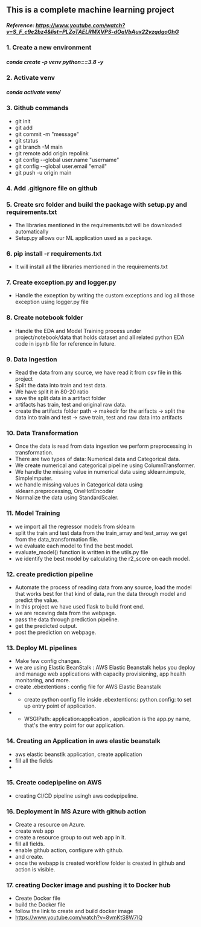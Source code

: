 ## This is a complete machine learning project

##### Reference: https://www.youtube.com/watch?v=S_F_c9e2bz4&list=PLZoTAELRMXVPS-dOaVbAux22vzqdgoGhG 

### 1. Create a new environment
##### conda create -p venv python==3.8 -y

### 2. Activate venv
##### conda activate venv/

### 3. Github commands

 - git init
 - git add
 - git commit -m "message"
 - git status
 - git branch -M main
 - git remote add origin repolink
 - git config --global user.name "username" 
 - git config --global user.email "email"
 - git push -u origin main

### 4. Add .gitignore file on github

### 5. Create src folder and build the package with setup.py and requirements.txt
- The libraries mentioned in the requirements.txt will be downloaded automatically
- Setup.py allows our ML application used as a package.

### 6. pip install -r requirements.txt
- It will install all the libraries mentioned in the requirements.txt

### 7. Create exception.py and logger.py 
- Handle the exception by writing the custom exceptions and log all those exception using logger.py file

### 8. Create notebook folder 
- Handle the EDA and Model Training process under project/notebook/data that holds dataset and all related python EDA code in ipynb file for reference in future.

### 9. Data Ingestion 
- Read the data from any source, we have read it from csv file in this project
- Split the data into train and test data.
- We have split it in 80-20 ratio
- save the split data in a artifact folder
- artifacts has train, test and original raw data.
- create the artifacts folder path -> makedir for the arifacts -> split the data into train and test -> save train, test and raw data into artifacts

### 10. Data Transformation
- Once the data is read from data ingestion we perform preprocessing in transformation.
- There are two types of data: Numerical data and Categorical data.
- We create numerical and categorical pipeline using ColumnTransformer.
- We handle the missing value in numerical data using sklearn.impute, SimpleImputer.
- we handle missing values in Categorical data using sklearn.preprocessing, OneHotEncoder 
- Normalize the data using StandardScaler.

### 11. Model Training
- we import all the regressor models from sklearn
- split the train and test data from the train_array and test_array we get from the data_transformation file.
- we evaluate each model to find the best model.
- evaluate_model() function is written in the utils.py file
- we identify the best model by calculating the r2_score on each model.

### 12. create prediction pipeline
- Automate the process of reading data from any source, load the model that works best for that kind of data, run the data through model and predict the value.
- In this project we have used flask to build front end.
- we are receving data from the webpage.
- pass the data through prediction pipeline.
- get the predicted output.
- post the prediction on webpage.

### 13. Deploy ML pipelines
- Make few config changes.
- we are using Elastic BeanStalk : AWS Elastic Beanstalk helps you deploy and manage web applications with capacity provisioning, app health monitoring, and more.
- create .ebextentions : config file for AWS Elastic Beanstalk
- - create python config file inside .ebextentions: python.config: to set up entry point of application.
- - WSGIPath: application:application , application is the app.py name, that's the entry point for our application.


### 14. Creating an Application in aws elastic beanstalk
- aws elastic beanstlk application, create application
- fill all the fields
-

### 15. Create codepipeline on AWS
- creating CI/CD pipeline usingh aws codepipeline.

### 16. Deployment in MS Azure with github action
- Create a resource on Azure.
- create web app
- create a resource group to out web app in it.
- fill all fields.
- enable github action, configure with github.
- and create.
- once the webapp is created workflow folder is created in github and action is visible.

### 17. creating Docker image and pushing it to Docker hub
- Create Docker file 
- build the Docker file 
- follow the link to create and build docker image
- https://www.youtube.com/watch?v=8vmKtS8W7IQ 




